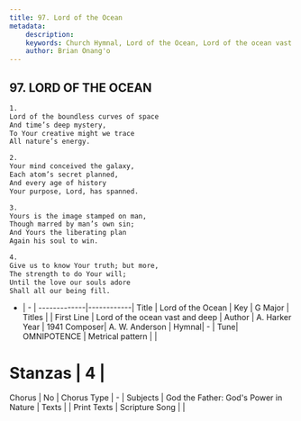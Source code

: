 ```yaml
---
title: 97. Lord of the Ocean
metadata:
    description: 
    keywords: Church Hymnal, Lord of the Ocean, Lord of the ocean vast and deep, 
    author: Brian Onang'o
---
```



## 97. LORD OF THE OCEAN

```txt
1.
Lord of the boundless curves of space
And time’s deep mystery,
To Your creative might we trace
All nature’s energy.

2.
Your mind conceived the galaxy,
Each atom’s secret planned,
And every age of history
Your purpose, Lord, has spanned.

3.
Yours is the image stamped on man,
Though marred by man’s own sin;
And Yours the liberating plan
Again his soul to win.

4.
Give us to know Your truth; but more,
The strength to do Your will;
Until the love our souls adore
Shall all our being fill.
```

- |   -  |
-------------|------------|
Title | Lord of the Ocean |
Key | G Major |
Titles |  |
First Line | Lord of the ocean vast and deep |
Author | A. Harker
Year | 1941
Composer| A. W. Anderson |
Hymnal|  - |
Tune| OMNIPOTENCE |
Metrical pattern | |
# Stanzas | 4 |
Chorus | No |
Chorus Type | - |
Subjects | God the Father: God's Power in Nature |
Texts |  |
Print Texts | 
Scripture Song |  |
  
